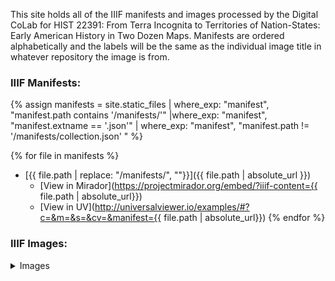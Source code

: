 This site holds all of the IIIF manifests and images processed by the Digital CoLab for HIST 22391: From Terra Incognita to Territories of Nation-States: Early American History in Two Dozen Maps. Manifests are ordered alphabetically and the labels will be the same as the individual image title in whatever repository the image is from.

### IIIF Manifests:
{% assign manifests = site.static_files | where_exp: "manifest", "manifest.path contains '/manifests/'"  |where_exp: "manifest", "manifest.extname == '.json'" | where_exp: "manifest", "manifest.path != '/manifests/collection.json' " %}

{% for file in manifests %}
 * [{{ file.path | replace: "/manifests/", ""}}]({{ file.path | absolute_url }}) 
    * [View in Mirador](https://projectmirador.org/embed/?iiif-content={{ file.path | absolute_url}})
    * [View in UV](http://universalviewer.io/examples/#?c=&m=&s=&cv=&manifest={{ file.path | absolute_url}})
{% endfor %}

### IIIF Images:
<details>
<summary>Images</summary>
<script src="{{ '/plugins/js/image.js' | absolute_url }}" ></script>

<script
			  src="https://code.jquery.com/jquery-3.5.1.min.js"
			  integrity="sha256-9/aliU8dGd2tb6OSsuzixeV4y/faTqgFtohetphbbj0="
			  crossorigin="anonymous"></script>
<link rel="stylesheet" href="plugins/justified/justifiedGallery.min.css" />
<script src="plugins/justified/jquery.justifiedGallery.min.js"></script>

<script>
{% assign files = site.static_files | where_exp: "image", "image.path contains '/images/'" |where_exp: "image", "image.path contains '/info.json'"   %}
{% for img_file in files %}
    addToGallery('gallery', '{{img_file.path | absolute_url}}', 300,300);
{% endfor %}
</script>
<div id="gallery">
        
</div>

<script>
    $("#gallery").justifiedGallery({
        rowHeight: 300
    });
</script>
</details>

